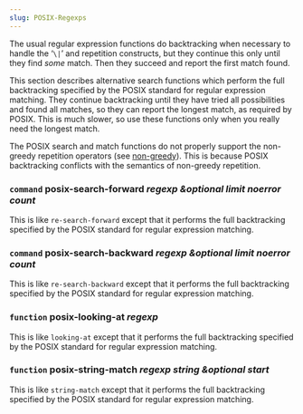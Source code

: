 ```yaml
---
slug: POSIX-Regexps
---
```


The usual regular expression functions do backtracking when necessary to handle the ‘`\|`’ and repetition constructs, but they continue this only until they find *some* match. Then they succeed and report the first match found.

This section describes alternative search functions which perform the full backtracking specified by the POSIX standard for regular expression matching. They continue backtracking until they have tried all possibilities and found all matches, so they can report the longest match, as required by POSIX. This is much slower, so use these functions only when you really need the longest match.

The POSIX search and match functions do not properly support the non-greedy repetition operators (see [non-greedy](/docs/elisp/Regexp-Special)). This is because POSIX backtracking conflicts with the semantics of non-greedy repetition.

### <span className="tag command">`command`</span> **posix-search-forward** *regexp \&optional limit noerror count*

This is like `re-search-forward` except that it performs the full backtracking specified by the POSIX standard for regular expression matching.

### <span className="tag command">`command`</span> **posix-search-backward** *regexp \&optional limit noerror count*

This is like `re-search-backward` except that it performs the full backtracking specified by the POSIX standard for regular expression matching.

### <span className="tag function">`function`</span> **posix-looking-at** *regexp*

This is like `looking-at` except that it performs the full backtracking specified by the POSIX standard for regular expression matching.

### <span className="tag function">`function`</span> **posix-string-match** *regexp string \&optional start*

This is like `string-match` except that it performs the full backtracking specified by the POSIX standard for regular expression matching.
